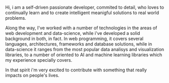 
Hi, i am a self-driven passionate developer, commited to detail, who loves to continually learn and to create intelligent meanigful solutions to real world problems. 

Along the way, I've worked with a number of technologies in the areas of web development and data-science, while i've developed a solid background in both, in fact. In web programming, it covers several languages, architectures, frameworks and database solutions, while in data-science it ranges from the most popular data analisys and visualization libraries, to a number of oriented to AI and machine learning libraries which my experience specially covers. 

In that spirit i'm very excited to contribute with something that really impacts on people's lives.



